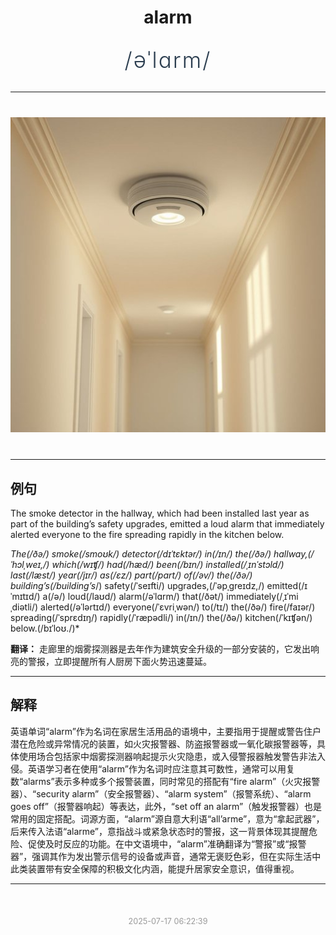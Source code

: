 <div align="center">

# alarm

<div style="margin: 30px 0;">
<h1 style="font-size: 2.5em; font-weight: 300; letter-spacing: 2px; margin: 0; color: #2c3e50;">
/əˈlɑrm/
</h1>
</div>

</div>

---

<div align="center" style="margin: 40px 0;">

![alarm](images/alarm.png)

</div>

---

## 例句

The smoke detector in the hallway, which had been installed last year as part of the building’s safety upgrades, emitted a loud alarm that immediately alerted everyone to the fire spreading rapidly in the kitchen below.

*The(/ðə/) smoke(/smoʊk/) detector(/dɪˈtɛktər/) in(/ɪn/) the(/ðə/) hallway,(/ˈhɔlˌweɪ,/) which(/wɪʧ/) had(/hæd/) been(/bɪn/) installed(/ˌɪnˈstɔld/) last(/læst/) year(/jɪr/) as(/ɛz/) part(/pɑrt/) of(/əv/) the(/ðə/) building’s(/building’s*/) safety(/ˈseɪfti/) upgrades,(/ˈəpˌgreɪdz,/) emitted(/ɪˈmɪtɪd/) a(/ə/) loud(/laʊd/) alarm(/əˈlɑrm/) that(/ðət/) immediately(/ˌɪˈmiˌdiətli/) alerted(/əˈlərtɪd/) everyone(/ˈɛvriˌwən/) to(/tɪ/) the(/ðə/) fire(/faɪər/) spreading(/ˈsprɛdɪŋ/) rapidly(/ˈræpədli/) in(/ɪn/) the(/ðə/) kitchen(/ˈkɪʧən/) below.(/bɪˈloʊ./)*

**翻译：** 走廊里的烟雾探测器是去年作为建筑安全升级的一部分安装的，它发出响亮的警报，立即提醒所有人厨房下面火势迅速蔓延。

---

## 解释

英语单词“alarm”作为名词在家居生活用品的语境中，主要指用于提醒或警告住户潜在危险或异常情况的装置，如火灾报警器、防盗报警器或一氧化碳报警器等，具体使用场合包括家中烟雾探测器响起提示火灾隐患，或入侵警报器触发警告非法入侵。英语学习者在使用“alarm”作为名词时应注意其可数性，通常可以用复数“alarms”表示多种或多个报警装置，同时常见的搭配有“fire alarm”（火灾报警器）、“security alarm”（安全报警器）、“alarm system”（报警系统）、“alarm goes off”（报警器响起）等表达，此外，“set off an alarm”（触发报警器）也是常用的固定搭配。词源方面，“alarm”源自意大利语“all’arme”，意为“拿起武器”，后来传入法语“alarme”，意指战斗或紧急状态时的警报，这一背景体现其提醒危险、促使及时反应的功能。在中文语境中，“alarm”准确翻译为“警报”或“报警器”，强调其作为发出警示信号的设备或声音，通常无褒贬色彩，但在实际生活中此类装置带有安全保障的积极文化内涵，能提升居家安全意识，值得重视。


---

<div align="center" style="margin-top: 50px;">
<small style="color: #999; font-size: 0.9em;">2025-07-17 06:22:39</small>
</div>
